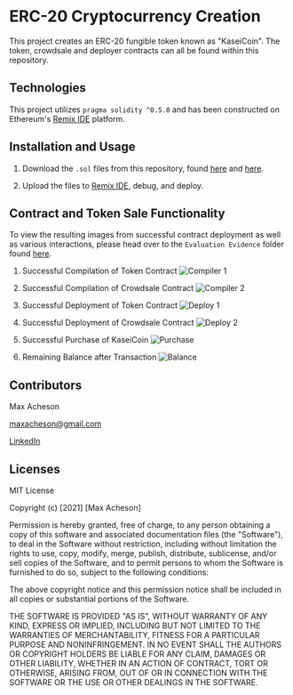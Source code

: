 # ERC-20 Cryptocurrency Creation

This project creates an ERC-20 fungible token known as "KaseiCoin". The token, crowdsale and deployer contracts can all be found within this repository. 

## Technologies

This project utilizes `pragma solidity ^0.5.0` and has been constructed on Ethereum's [Remix IDE](https://remix.ethereum.org/) platform.

## Installation and Usage

1. Download the `.sol` files from this repository, found [here](https://github.com/MaxAcheson/module_21_challenge/blob/main/KaseiCoin.sol) and [here](https://github.com/MaxAcheson/module_21_challenge/blob/main/KaseiCoinCrowdsale.sol).

2. Upload the files to [Remix IDE](https://remix.ethereum.org/), debug, and deploy.

## Contract and Token Sale Functionality

To view the resulting images from successful contract deployment as well as various interactions, please head over to the `Evaluation Evidence` folder found [here](https://github.com/MaxAcheson/module_21_challenge/tree/main/Evaluation%20Evidence).

1. Successful Compilation of Token Contract
![Compiler 1](https://github.com/MaxAcheson/module_21_challenge/blob/main/Evaluation%20Evidence/Image%201%20Compiler.png)

2. Successful Compilation of Crowdsale Contract
![Compiler 2](https://github.com/MaxAcheson/module_21_challenge/blob/main/Evaluation%20Evidence/Image%202%20Compiler.png)

3. Successful Deployment of Token Contract
![Deploy 1](https://github.com/MaxAcheson/module_21_challenge/blob/main/Evaluation%20Evidence/Image%203%20Deployment.png)

4. Successful Deployment of Crowdsale Contract
![Deploy 2](https://github.com/MaxAcheson/module_21_challenge/blob/main/Evaluation%20Evidence/Image%204%20Deployment.png)

5. Successful Purchase of KaseiCoin
![Purchase](https://github.com/MaxAcheson/module_21_challenge/blob/main/Evaluation%20Evidence/Image%205%20Purchase%20Success.png)

6. Remaining Balance after Transaction
![Balance](https://github.com/MaxAcheson/module_21_challenge/blob/main/Evaluation%20Evidence/Image%206%20Balance.png)

## Contributors

Max Acheson

maxacheson@gmail.com

[LinkedIn](https://www.linkedin.com/in/max-acheson-75093a19a/)

## Licenses

MIT License

Copyright (c) [2021] [Max Acheson]

Permission is hereby granted, free of charge, to any person obtaining a copy of this software and associated documentation files (the "Software"), to deal in the Software without restriction, including without limitation the rights to use, copy, modify, merge, publish, distribute, sublicense, and/or sell copies of the Software, and to permit persons to whom the Software is furnished to do so, subject to the following conditions:

The above copyright notice and this permission notice shall be included in all copies or substantial portions of the Software.

THE SOFTWARE IS PROVIDED "AS IS", WITHOUT WARRANTY OF ANY KIND, EXPRESS OR IMPLIED, INCLUDING BUT NOT LIMITED TO THE WARRANTIES OF MERCHANTABILITY, FITNESS FOR A PARTICULAR PURPOSE AND NONINFRINGEMENT. IN NO EVENT SHALL THE AUTHORS OR COPYRIGHT HOLDERS BE LIABLE FOR ANY CLAIM, DAMAGES OR OTHER LIABILITY, WHETHER IN AN ACTION OF CONTRACT, TORT OR OTHERWISE, ARISING FROM, OUT OF OR IN CONNECTION WITH THE SOFTWARE OR THE USE OR OTHER DEALINGS IN THE SOFTWARE.

